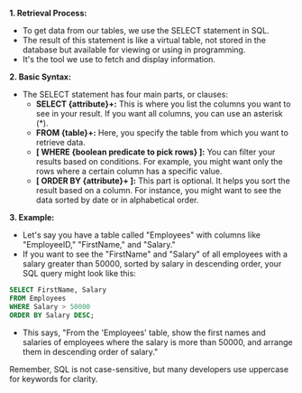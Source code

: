 
**1. Retrieval Process:**
   - To get data from our tables, we use the SELECT statement in SQL.
   - The result of this statement is like a virtual table, not stored in the database but available for viewing or using in programming.
   - It's the tool we use to fetch and display information.

**2. Basic Syntax:**
   - The SELECT statement has four main parts, or clauses:
      - **SELECT {attribute}+:** This is where you list the columns you want to see in your result. If you want all columns, you can use an asterisk (*).
      - **FROM {table}+:** Here, you specify the table from which you want to retrieve data.
      - **[ WHERE {boolean predicate to pick rows} ]:** You can filter your results based on conditions. For example, you might want only the rows where a certain column has a specific value.
      - **[ ORDER BY {attribute}+ ]:** This part is optional. It helps you sort the result based on a column. For instance, you might want to see the data sorted by date or in alphabetical order.

**3. Example:**
   - Let's say you have a table called "Employees" with columns like "EmployeeID," "FirstName," and "Salary."
   - If you want to see the "FirstName" and "Salary" of all employees with a salary greater than 50000, sorted by salary in descending order, your SQL query might look like this:

```sql
SELECT FirstName, Salary
FROM Employees
WHERE Salary > 50000
ORDER BY Salary DESC;
```

   - This says, "From the 'Employees' table, show the first names and salaries of employees where the salary is more than 50000, and arrange them in descending order of salary."

Remember, SQL is not case-sensitive, but many developers use uppercase for keywords for clarity.